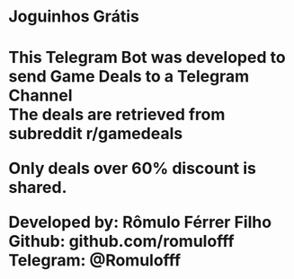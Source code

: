 <h1> Joguinhos Grátis <h1>

This Telegram Bot was developed to send Game Deals to a Telegram Channel<br>
The deals are retrieved from subreddit r/gamedeals <br>

Only deals over 60% discount is shared. <br>

Developed by: Rômulo Férrer Filho<br>
Github: github.com/romulofff<br>
Telegram: @Romulofff
